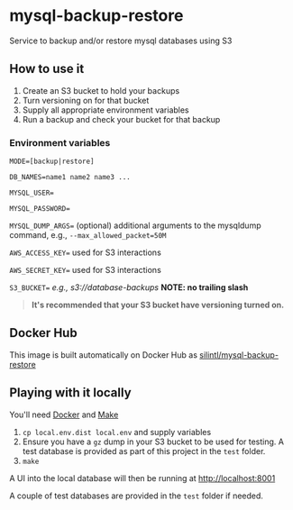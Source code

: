 # mysql-backup-restore
Service to backup and/or restore mysql databases using S3

## How to use it
1. Create an S3 bucket to hold your backups
2. Turn versioning on for that bucket
3. Supply all appropriate environment variables
4. Run a backup and check your bucket for that backup

### Environment variables
`MODE=[backup|restore]`

`DB_NAMES=name1 name2 name3 ...`

`MYSQL_USER=`

`MYSQL_PASSWORD=`

`MYSQL_DUMP_ARGS=` (optional) additional arguments to the mysqldump command, e.g., `--max_allowed_packet=50M`

`AWS_ACCESS_KEY=` used for S3 interactions

`AWS_SECRET_KEY=` used for S3 interactions

`S3_BUCKET=` _e.g., s3://database-backups_ **NOTE: no trailing slash**

>**It's recommended that your S3 bucket have versioning turned on.**

## Docker Hub
This image is built automatically on Docker Hub as [silintl/mysql-backup-restore](https://hub.docker.com/r/silintl/mysql-backup-restore/)

## Playing with it locally
You'll need [Docker](https://www.docker.com/get-docker) and [Make](https://www.gnu.org/software/make/)

1. `cp local.env.dist local.env` and supply variables
2. Ensure you have a `gz` dump in your S3 bucket to be used for testing.  A test database is provided as part of this project in the `test` folder.
3. `make`

A UI into the local database will then be running at [http://localhost:8001](http://localhost:8001)
 
A couple of test databases are provided in the `test` folder if needed.
